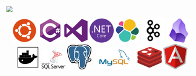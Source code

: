 ![](https://komarev.com/ghpvc/?username=MustafaSamedYeyin&color=blueviolet)
<div align="center">

  <img src="https://raw.githubusercontent.com/MustafaSamedYeyin/MustafaSamedYeyin/a1f83044e260e725fbc7972552b970de384e006f/ubuntu-plain.svg" width="64" title="ubuntu">
  <img src="https://raw.githubusercontent.com/MustafaSamedYeyin/MustafaSamedYeyin/464f1a2586078d8c9ceb69f53ae27f7ed540b0e8/csharp-original.svg" width="64" title="c-sharp">
  <img src="https://raw.githubusercontent.com/MustafaSamedYeyin/MustafaSamedYeyin/b20e028562f69d6dbc12f4781c424022eb71be24/visualstudio-plain.svg" width="64" title="visual studio">
  <img src="https://raw.githubusercontent.com/MustafaSamedYeyin/MustafaSamedYeyin/b20e028562f69d6dbc12f4781c424022eb71be24/dotnetcore-original.svg" width="64" title="dotnet">
  <img src="https://raw.githubusercontent.com/MustafaSamedYeyin/MustafaSamedYeyin/5131eab7906f3077dee3e4f4161ac3983a5a8941/elasticsearch.svg" width="64" title="ELK">
  <img src="https://raw.githubusercontent.com/MustafaSamedYeyin/MustafaSamedYeyin/5131eab7906f3077dee3e4f4161ac3983a5a8941/kafka.svg" width="64" title="Kafka">  
  <img src="https://raw.githubusercontent.com/MustafaSamedYeyin/MustafaSamedYeyin/refs/heads/main/2023_Obsidian_logo.svg.png" width="64" title="Obsidian">   
  <img src="https://raw.githubusercontent.com/MustafaSamedYeyin/MustafaSamedYeyin/a9b0b7a36a803ab949c1f22810cb65b6228bfbc4/docker.svg" width="64" title="Docker">  
  <img src="https://raw.githubusercontent.com/MustafaSamedYeyin/MustafaSamedYeyin/f42cd1a3b424fff4304d86a0707409bc03c889d4/MsSQL.svg" width="64" title="MsSQL">   
  <img src="https://raw.githubusercontent.com/MustafaSamedYeyin/MustafaSamedYeyin/f42cd1a3b424fff4304d86a0707409bc03c889d4/Postgresql.svg" width="64" title="PostgreSQL">  
  <img src="https://raw.githubusercontent.com/MustafaSamedYeyin/MustafaSamedYeyin/b9423ba8abc8e409571e03f4fcf1ab4585548524/mysql%20.svg" width="114" title="MySQL">  
  <img src="https://raw.githubusercontent.com/MustafaSamedYeyin/MustafaSamedYeyin/f1759e06b1416cfb156dd3a59a4ac40fa5f8ce3f/redis-logo.svg" width="64" title="Redis"> 
  <img src="https://raw.githubusercontent.com/MustafaSamedYeyin/MustafaSamedYeyin/23ab02f68de7ec0ecb18504aa88fb0af87fb0036/angular-icon.svg" width="64" title="Angular">   
  </div>
</div>


